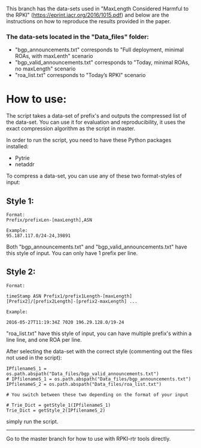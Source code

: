 This branch has the data-sets used in "MaxLength Considered Harmful to the RPKI" (https://eprint.iacr.org/2016/1015.pdf) and below are the instructions on how to reproduce the results provided in the paper. 

### The data-sets located in the "Data_files" folder:
- "bgp_announcements.txt" corresponds to "Full deployment, minimal ROAs, with maxLenth" scenario
- "bgp_valid_announcements.txt" corresponds to "Today, minimal ROAs, no maxLength" scenario
- "roa_list.txt" corresponds to "Today’s RPKI" scenario


# How to use:

The script takes a data-set of prefix's and outputs the compressed list of the data-set. 
You can use it for evaluation and reproducibility, it uses the exact compression algorithm as the script in master.

In order to run the script, you need to have these Python packages installed:

 - Pytrie
 - netaddr

To compress a data-set, you can use any of these two format-styles of input:

## Style 1:
```shell
Format:
Prefix/prefixLen-[maxLength],ASN

Example:
95.187.117.0/24-24,39891
```

Both "bgp_announcements.txt" and "bgp_valid_announcements.txt" have this style of input.
 You can only have 1 prefix per line.
 
## Style 2:
```shell
Format:

timeStamp ASN Prefix1/prefix1Length-[maxLength] [Prefix2]/[prefix2Length]-[prefix2-maxLength] ...

Example:

2016-05-27T11:19:34Z 7020 196.29.128.0/19-24
```
"roa_list.txt" have this style of input, you can have multiple prefix's within a line line, and one ROA per line.


After selecting the data-set with the correct style (commenting out the files not used in the script):

```shell
IPfilenameS_1 = os.path.abspath("Data_files/bgp_valid_announcements.txt")
# IPfilenameS_1 = os.path.abspath("Data_files/bgp_announcements.txt")
IPfilenameS_2 = os.path.abspath("Data_files/roa_list.txt")

# You switch between these two depending on the format of your input

# Trie_Dict = getStyle_1(IPfilenameS_1)
Trie_Dict = getStyle_2(IPfilenameS_2)
```

simply run the script.

----
Go to the master branch for how to use with RPKI-rtr tools directly.
